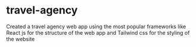# travel-agency
Created a travel agency web app using the most popular frameworks like React js for the structure of the web app and Tailwind css for the styling of the website 
